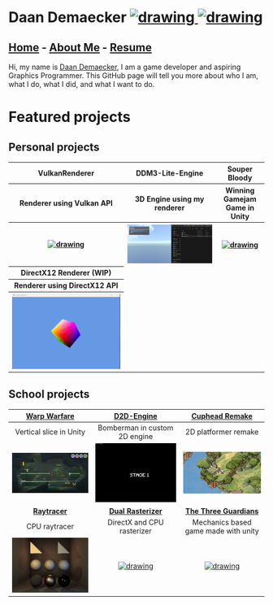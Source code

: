 <!DOCTYPE html>
<html>
<link href="Content/StyleSheet.css" rel="stylesheet"/> 
<body>

<h1> Daan Demaecker <a href="https://www.linkedin.com/in/daan-demaecker-3737b0265/"><img src="https://content.linkedin.com/content/dam/me/business/en-us/amp/brand-site/v2/bg/LI-Bug.svg.original.svg" alt="drawing" width="25"/> <a href="https://github.com/DaanDemaecker"><img src="https://github.githubassets.com/assets/GitHub-Mark-ea2971cee799.png" alt="drawing" width="25"/> </h1>

<div class="nav-bar">
<h2>
<a href="#" class="selected">Home</a>
- <a href="AboutMe/">About Me</a>
- <a href="Resume/">Resume</a>
</h2>
</div>

Hi, my name is [Daan Demaecker](./AboutMe), I am a game developer and aspiring Graphics Programmer. This GitHub page will tell you more about who I am, what I do, what I did, and what I want to do. 

# Featured projects

## Personal projects

<table style="width:100%">
  <tr>
    <th> <href="Projects/VulkanRenderer/"><b>VulkanRenderer</b></th>
    <th> <href="Projects/DDM3-Lite-Engine/"><b>DDM3-Lite-Engine</b></th>
    <th> <href="Projects/SouperBloody/"><b>Souper Bloody</b></th>
  </tr>

  <tr>
    <th>Renderer using Vulkan API </th>
    <th>3D Engine using my renderer </th>
    <th>Winning Gamejam Game in Unity</th>
  </tr>

  <tr>
    <th><a href="Projects/VulkanRenderer/"><img src="Content/VulkanRenderer3D.gif" alt="drawing" width="100%"/></th>
    <th><a href="Projects/DDM-Lite-Engine//"><img src="Content/DDM3-Lite-Engine.gif" alt="drawing" width="100%"/></th>
    <th><a href="Projects/SouperBloody/"><img src="Content/SouperBloody.gif" alt="drawing" width="100%"/></th>
  </tr>

  <tr>
    <th><href="Projects/DirectX12Renderer/"><b>DirectX12 Renderer (WIP)</b></th>
  </tr>
  <tr>
    <th><b>Renderer using DirectX12 API</b></th>
  </tr>
  <tr>
    <th><a href="Projectx/DirectX12Renderer/"><img src="Content/DirectX12.gif" alt="drawing" width="100%"></th>
  </tr>
</table>

## School projects

|[**Warp Warfare**](Projects/WarpWarfare/)|[**D2D-Engine**](Projects/D2D-Engine/)|[**Cuphead Remake**](Projects/CupheadRemake/)|
|:----------------------------------------:|:----------------------------------------:|:----------------------------------------:|
| Vertical slice in Unity| Bomberman in custom 2D engine | 2D platformer remake |
|<a href="Projects/WarpWarfare/"><img src="Content/WarpWarfare.png" alt="drawing" width="300"/>|<a href="Projects/D2D-Engine/"><img src="Content/Bomberman.gif" alt="drawing" width="300"/>|<a href="Projects/CupheadRemake/"><img src="Content/Cuphead.gif" alt="drawing" width="300"/>|
|[**Raytracer**](Projects/SoftwareRayTracer/)|[**Dual Rasterizer**](Projects/DualRasterizer/)|[**The Three Guardians**](Projects/TheThreeGuardians/)|
| CPU raytracer | DirectX and CPU rasterizer | Mechanics based game made with unity |
|<a href="Projects/SoftwareRayTracer/"><img src="Content/RayTracer.gif" alt="drawing" width="300"/>|<a href="Projects/DualRasterizer/"><img src="Content/DualRasterizer.gif" alt="drawing" width="300"/>| <a href="Projects/TheThreeGuardians/"><img src="Content/TheThreeGuardians.gif" alt="drawing" width="300"/>

</body>
</html>